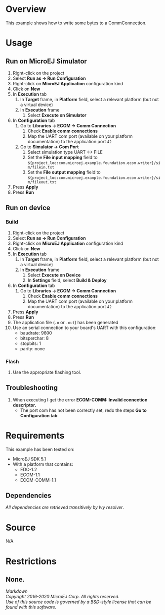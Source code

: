 # Overview

This example shows how to write some bytes to a CommConnection.

# Usage

## Run on MicroEJ Simulator

1. Right-click on the project
2. Select **Run as -> Run Configuration** 
3. Right-click on **MicroEJ Application** configuration kind
4. Click on **New**
5. In **Execution** tab
    1. In **Target** frame, in **Platform** field, select a relevant platform (but not a virtual device)
    2. In **Execution** frame
        1. Select **Execute on Simulator**
6. In **Configuration** tab
    1. Go to **Libraries -> ECOM -> Comm Connection**
        1. Check **Enable comm connections**
        2. Map the UART com port (available on your platform documentation) to the application port `42`
    2. Go to **Simulator -> Com Port**
        1. Select simulation type UART <-> FILE
        2. Set the **File input mapping** field to `${project_loc:com.microej.example.foundation.ecom.writer}/sim/filein.txt`
        3. Set the **File output mapping** field to `${project_loc:com.microej.example.foundation.ecom.writer}/sim/fileout.txt`
7. Press **Apply**
8. Press **Run**

## Run on device

### Build

1. Right-click on the project
2. Select **Run as -> Run Configuration**
3. Right-click on **MicroEJ Application** configuration kind
4. Click on **New**
5. In **Execution** tab
    1. In **Target** frame, in **Platform** field, select a relevant platform (but not a virtual device)
    2. In **Execution** frame
        1. Select **Execute on Device**
        2. In **Settings** field, select **Build & Deploy**
6. In **Configuration** tab
    1. Go to **Libraries -> ECOM -> Comm Connection**
        1. Check **Enable comm connections**
        2. Map the UART com port (available on your platform documentation) to the application port `42`
7. Press **Apply**
8. Press **Run**
9. The application file (`.o` or `.out`) has been generated
10. Use an serial connection to your board's UART with this configuration:
    * baudrate: 9600
    * bitsperchar: 8
    * stopbits: 1
    * parity: none

### Flash

1. Use the appropriate flashing tool.

## Troubleshooting

1. When executing I get the error **ECOM-COMM: Invalid connection descriptor.**
    * The port com has not been correctly set, redo the steps **Go to Configuration tab**

# Requirements

This example has been tested on:

* MicroEJ SDK 5.1
* With a platform that contains:
    * EDC-1.2
    * ECOM-1.1
    * ECOM-COMM-1.1

## Dependencies

_All dependencies are retrieved transitively by Ivy resolver_.

# Source

N/A

# Restrictions

None. 
---  
_Markdown_   
_Copyright 2016-2020 MicroEJ Corp. All rights reserved._  
_Use of this source code is governed by a BSD-style license that can be found with this software._